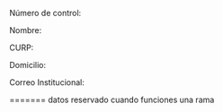 
Número de control:

Nombre:

CURP:

Domicilio:

Correo Institucional: 


=======
datos reservado cuando funciones una rama